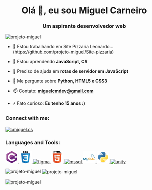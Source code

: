 <h1 align="center">Olá 👋, eu sou Miguel Carneiro</h1>
<h3 align="center">Um aspirante desenvolvedor web</h3>

<p align="left"> <img src="https://komarev.com/ghpvc/?username=projeto-miguel&label=Profile%20views&color=0e75b6&style=flat" alt="projeto-miguel" /> </p>

- 🔭 Estou trabalhando em Site Pizzaria Leonardo... (https://github.com/projeto-miguel/Site-pizzaria)

- 🌱 Estou aprendendo **JavaScript, C#**

- 🤝 Preciso de ajuda em **rotas de servidor em JavaScript**

- 💬 Me pergunte sobre **Python, HTML5 e CSS3**

- 📫 Contato: **miguelcmdev@gmail.com**

- ⚡ Fato curioso: **Eu tenho 15 anos :)**

<h3 align="left">Connect with me:</h3>
<p align="left">
<a href="https://instagram.com/cmiguel.cs" target="blank"><img align="center" src="https://raw.githubusercontent.com/rahuldkjain/github-profile-readme-generator/master/src/images/icons/Social/instagram.svg" alt="cmiguel.cs" height="30" width="40" /></a>
</p>

<h3 align="left">Languages and Tools:</h3>
<p align="left"> <a href="https://www.w3schools.com/cs/" target="_blank" rel="noreferrer"> <img src="https://raw.githubusercontent.com/devicons/devicon/master/icons/csharp/csharp-original.svg" alt="csharp" width="40" height="40"/> </a> <a href="https://www.w3schools.com/css/" target="_blank" rel="noreferrer"> <img src="https://raw.githubusercontent.com/devicons/devicon/master/icons/css3/css3-original-wordmark.svg" alt="css3" width="40" height="40"/> </a> <a href="https://www.figma.com/" target="_blank" rel="noreferrer"> <img src="https://www.vectorlogo.zone/logos/figma/figma-icon.svg" alt="figma" width="40" height="40"/> </a> <a href="https://www.w3.org/html/" target="_blank" rel="noreferrer"> <img src="https://raw.githubusercontent.com/devicons/devicon/master/icons/html5/html5-original-wordmark.svg" alt="html5" width="40" height="40"/> </a> <a href="https://www.microsoft.com/en-us/sql-server" target="_blank" rel="noreferrer"> <img src="https://www.svgrepo.com/show/303229/microsoft-sql-server-logo.svg" alt="mssql" width="40" height="40"/> </a> <a href="https://www.mysql.com/" target="_blank" rel="noreferrer"> <img src="https://raw.githubusercontent.com/devicons/devicon/master/icons/mysql/mysql-original-wordmark.svg" alt="mysql" width="40" height="40"/> </a> <a href="https://www.python.org" target="_blank" rel="noreferrer"> <img src="https://raw.githubusercontent.com/devicons/devicon/master/icons/python/python-original.svg" alt="python" width="40" height="40"/> </a> <a href="https://unity.com/" target="_blank" rel="noreferrer"> <img src="https://www.vectorlogo.zone/logos/unity3d/unity3d-icon.svg" alt="unity" width="40" height="40"/> </a> </p>

<p><img align="left" src="https://github-readme-stats.vercel.app/api/top-langs?username=projeto-miguel&show_icons=true&locale=en&layout=compact" alt="projeto-miguel" /></p>

<p>&nbsp;<img align="center" src="https://github-readme-stats.vercel.app/api?username=projeto-miguel&show_icons=true&locale=en" alt="projeto-miguel" /></p>

<p><img align="center" src="https://github-readme-streak-stats.herokuapp.com/?user=projeto-miguel&" alt="projeto-miguel" /></p>
